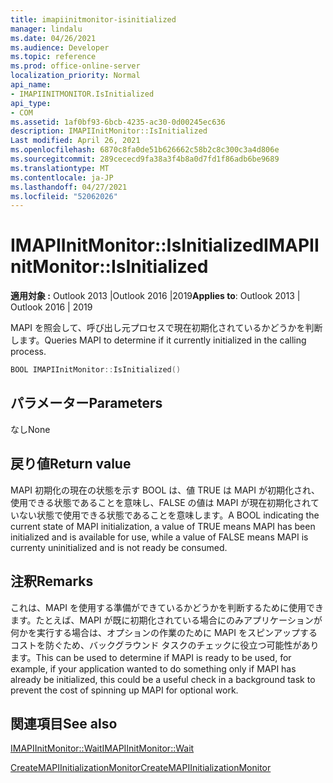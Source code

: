 ```yaml
---
title: imapiinitmonitor-isinitialized
manager: lindalu
ms.date: 04/26/2021
ms.audience: Developer
ms.topic: reference
ms.prod: office-online-server
localization_priority: Normal
api_name:
- IMAPIINITMONITOR.IsInitialized
api_type:
- COM
ms.assetid: 1af0bf93-6bcb-4235-ac30-0d00245ec636
description: IMAPIInitMonitor::IsInitialized
Last modified: April 26, 2021
ms.openlocfilehash: 6870c8fa0de51b626662c58b2c8c300c3a4d806e
ms.sourcegitcommit: 289cececd9fa38a3f4b8a0d7fd1f86adb6be9689
ms.translationtype: MT
ms.contentlocale: ja-JP
ms.lasthandoff: 04/27/2021
ms.locfileid: "52062026"
---
```

# <a name="imapiinitmonitorisinitialized"></a><span data-ttu-id="d51ca-103">IMAPIInitMonitor::IsInitialized</span><span class="sxs-lookup"><span data-stu-id="d51ca-103">IMAPIInitMonitor::IsInitialized</span></span>
  
<span data-ttu-id="d51ca-104">**適用対象 :** Outlook 2013 |Outlook 2016 |2019</span><span class="sxs-lookup"><span data-stu-id="d51ca-104">**Applies to**: Outlook 2013 | Outlook 2016 | 2019</span></span>
  
<span data-ttu-id="d51ca-105">MAPI を照会して、呼び出し元プロセスで現在初期化されているかどうかを判断します。</span><span class="sxs-lookup"><span data-stu-id="d51ca-105">Queries MAPI to determine if it currently initialized in the calling process.</span></span>

```cpp
BOOL IMAPIInitMonitor::IsInitialized()  
```

## <a name="parameters"></a><span data-ttu-id="d51ca-106">パラメーター</span><span class="sxs-lookup"><span data-stu-id="d51ca-106">Parameters</span></span>
<span data-ttu-id="d51ca-107">なし</span><span class="sxs-lookup"><span data-stu-id="d51ca-107">None</span></span>

## <a name="return-value"></a><span data-ttu-id="d51ca-108">戻り値</span><span class="sxs-lookup"><span data-stu-id="d51ca-108">Return value</span></span>
<span data-ttu-id="d51ca-109">MAPI 初期化の現在の状態を示す BOOL は、値 TRUE は MAPI が初期化され、使用できる状態であることを意味し、FALSE の値は MAPI が現在初期化されていない状態で使用できる状態であることを意味します。</span><span class="sxs-lookup"><span data-stu-id="d51ca-109">A BOOL indicating the current state of MAPI initialization, a value of TRUE means MAPI has been initialized and is available for use, while a value of FALSE means MAPI is currenty uninitialized and is not ready be consumed.</span></span>

## <a name="remarks"></a><span data-ttu-id="d51ca-110">注釈</span><span class="sxs-lookup"><span data-stu-id="d51ca-110">Remarks</span></span>
<span data-ttu-id="d51ca-111">これは、MAPI を使用する準備ができているかどうかを判断するために使用できます。たとえば、MAPI が既に初期化されている場合にのみアプリケーションが何かを実行する場合は、オプションの作業のために MAPI をスピンアップするコストを防ぐため、バックグラウンド タスクのチェックに役立つ可能性があります。</span><span class="sxs-lookup"><span data-stu-id="d51ca-111">This can be used to determine if MAPI is ready to be used, for example, if your application wanted to do something only if MAPI has already be initialized, this could be a useful check in a background task to prevent the cost of spinning up MAPI for optional work.</span></span>

## <a name="see-also"></a><span data-ttu-id="d51ca-112">関連項目</span><span class="sxs-lookup"><span data-stu-id="d51ca-112">See also</span></span>

[<span data-ttu-id="d51ca-113">IMAPIInitMonitor::Wait</span><span class="sxs-lookup"><span data-stu-id="d51ca-113">IMAPIInitMonitor::Wait</span></span>](imapiinitmonitor-wait.md)

[<span data-ttu-id="d51ca-114">CreateMAPIInitializationMonitor</span><span class="sxs-lookup"><span data-stu-id="d51ca-114">CreateMAPIInitializationMonitor</span></span>](createmapiinitializationmonitor.md)
